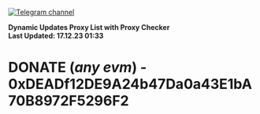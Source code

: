 [![Telegram channel](https://img.shields.io/endpoint?url=https://runkit.io/damiankrawczyk/telegram-badge/branches/master?url=https://t.me/n4z4v0d)](https://t.me/n4z4v0d) 

**Dynamic Updates Proxy List with Proxy Checker**  
**Last Updated: 17.12.23 01:33**

# DONATE (_any evm_) - 0xDEADf12DE9A24b47Da0a43E1bA70B8972F5296F2
